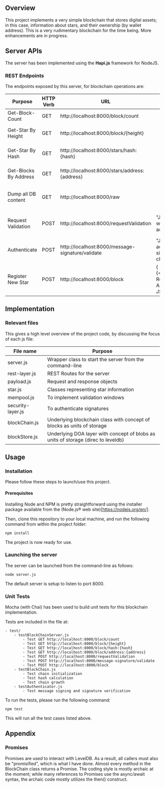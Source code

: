 ## Overview

This project implements a very simple blockchain that stores digital assets; in this case, information about stars, and their ownership (by wallet address). This is a very rudimentary blockchain for the time being. More enhancements are in progress.

## Server APIs
The server has been implemented using the **Hapi.js** framework for NodeJS.

### REST Endpoints

The endpoints exposed by this server, for blockchain operations are:

| Purpose  | HTTP Verb | URL | Request-Body | Expected-Response |
| ------------- | ---------- | --- | ---------------------- | --- |
| Get-Block-Count       | GET   | http://localhost:8000/block/count             |                            | "{count}" |
| Get-Star By Height    | GET   | http://localhost:8000/block/{height}    |                            | "{JSON-of-block-object}" |
| Get-Star By Hash      | GET   | http://localhost:8000/stars/hash:{hash}    |                            | "{JSON-of-block-object}" |
| Get-Blocks By Address | GET   | http://localhost:8000/stars/address:{address} |                            | "{JSON List of Blocks}" |
| Dump all DB content | GET   | http://localhost:8000/raw |                            | "{JSON List of all VALUES in DB}" |
| Request Validation    | POST  | http://localhost:8000/requestValidation    | "JSON of wallet address"   | "Auth challenge & window " |
| Authenticate          | POST  | http://localhost:8000/message-signature/validate    | "JSON w/ address & signed challenge" | "Approval to register 1 star" |
| Register New Star     | POST  | http://localhost:8000/block                   | { "body" : "{<Star Record(Digital Asset) JSON>" } |  {JSON of entire added block} |

## Implementation

### Relevant files

This gives a high level overview of the project code, by discussing the focus of each js file:

 | File name        | Purpose  |
 | ---------        | -------  |
 | server.js        | Wrapper class to start the server from the command-line |
 | rest-layer.js    | REST Routes for the server |
 | payload.js       | Request and response objects |
 | star.js          | Classes representing star information |
 | mempool.js       | To implement validation windows |
 | security-layer.js| To authenticate signatures |
 | blockChain.js    | Underlying blockchain class with concept of blocks as units of storage |
 | blockStore.js    | Underlying DOA layer with concept of blobs as units of storage (direc to leveldb) |

## Usage

### Installation

Please follow these steps to launch/use this project.

#### Prerequisites

Installing Node and NPM is pretty straightforward using the installer package available from the (Node.js® web site)[https://nodejs.org/en/].

Then, clone this repository to your local machine, and run the following command from within the project folder:
```
npm install
```
The project is now ready for use.

### Launching the server

The server can be launched from the command-line as follows:

```
node server.js
```

The default server is setup to listen to port 8000.

### Unit Tests

Mocha (with Chai) has been used to build unit tests for this blockchain implementation.

Tests are included in the file at:
```
- test/
    - testBlockChainServer.js
        - Test GET http://localhost:8000/block/count
        - Test GET http://localhost:8000/block/{height}
        - Test GET http://localhost:8000/block/hash:{hash}
        - Test GET http://localhost:8000/block/address:{address}
        - Test POST http://localhost:8000/requestValidation
        - Test POST http://localhost:8000/message-signature/validate
        - Test POST http://localhost:8000/block
    - testBlockChain.js
        - Test chain initialization
        - Test hash calculation
        - Test chain growth
    - testAuthenticator.js
        - Test message signing and signature verification
```

To run the tests, please run the following command:
```
npm test
```
This will run all the test cases listed above.

## Appendix

### Promises

Promises are used to interact with LevelDB. As a result, all callers must also be "promisified", which is what I have done. Almost every method in the BlockChain class returns a Promise. The coding style is mostly archaic at the moment; while many references to Promises use the async/await syntax, the archaic code mostly utilizes the then() construct.

